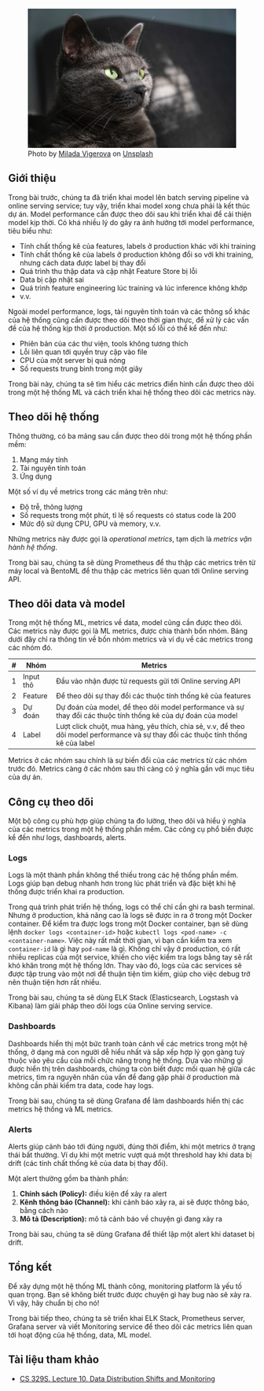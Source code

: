 <figure>
    <img src="../../assets/images/mlops-crash-course/monitoring/tong-quan-monitoring/cat-observe.jpg" loading="lazy"/>
    <figcaption>Photo by <a href="https://unsplash.com/@milada_vigerova?utm_source=unsplash&utm_medium=referral&utm_content=creditCopyText">Milada Vigerova</a> on <a href="https://unsplash.com/s/photos/observe?utm_source=unsplash&utm_medium=referral&utm_content=creditCopyText">Unsplash</a></figcaption>
</figure>

## Giới thiệu

Trong bài trước, chúng ta đã triển khai model lên batch serving pipeline và online serving service; tuy vậy, triển khai model xong chưa phải là kết thúc dự án. Model performance cần được theo dõi sau khi triển khai để cải thiện model kịp thời. Có khá nhiều lý do gây ra ảnh hưởng tới model performance, tiêu biểu như:

- Tính chất thống kê của features, labels ở production khác với khi training
- Tính chất thống kê của labels ở production không đổi so với khi training, nhưng cách data được label bị thay đổi
- Quá trình thu thập data và cập nhật Feature Store bị lỗi
- Data bị cập nhật sai
- Quá trình feature engineering lúc training và lúc inference không khớp
- v.v.

Ngoài model performance, logs, tài nguyên tính toán và các thông số khác của hệ thống cũng cần được theo dõi theo thời gian thực, để xử lý các vấn đề của hệ thống kịp thời ở production. Một số lỗi có thể kể đến như:

- Phiên bản của các thư viện, tools không tương thích
- Lỗi liên quan tới quyền truy cập vào file
- CPU của một server bị quá nóng
- Số requests trung bình trong một giây

Trong bài này, chúng ta sẽ tìm hiểu các metrics điển hình cần được theo dõi trong một hệ thống ML và cách triển khai hệ thống theo dõi các metrics này.

## Theo dõi hệ thống

Thông thường, có ba mảng sau cần được theo dõi trong một hệ thống phần mềm:

1. Mạng máy tính
1. Tài nguyên tính toán
1. Ứng dụng

Một số ví dụ về metrics trong các mảng trên như:

- Độ trễ, thông lượng
- Số requests trong một phút, tỉ lệ số requests có status code là 200
- Mức độ sử dụng CPU, GPU và memory, v.v.

Những metrics này được gọi là _operational metrics_, tạm dịch là _metrics vận hành hệ thống_.

Trong bài sau, chúng ta sẽ dùng Prometheus để thu thập các metrics trên từ máy local và BentoML để thu thập các metrics liên quan tới Online serving API.

## Theo dõi data và model

Trong một hệ thống ML, metrics về data, model cũng cần được theo dõi. Các metrics này được gọi là ML metrics, được chia thành bốn nhóm. Bảng dưới đây chỉ ra thông tin về bốn nhóm metrics và ví dụ về các metrics trong các nhóm đó.

| #   | Nhóm      | Metrics                                                                                                                              |
| --- | --------- | ------------------------------------------------------------------------------------------------------------------------------------ |
| 1   | Input thô | Đầu vào nhận được từ requests gửi tới Online serving API                                                                              |
| 2   | Feature   | Để theo dõi sự thay đổi các thuộc tính thống kê của features                                                                         |
| 3   | Dự đoán   | Dự đoán của model, để theo dõi model performance và sự thay đổi các thuộc tính thống kê của dự đoán của model                       |
| 4   | Label     | Lượt click chuột, mua hàng, yêu thích, chia sẻ, v.v, để theo dõi model performance và sự thay đổi các thuộc tính thống kê của label |

Metrics ở các nhóm sau chính là sự biến đổi của các metrics từ các nhóm trước đó. Metrics càng ở các nhóm sau thì càng có ý nghĩa gần với mục tiêu của dự án.

## Công cụ theo dõi

Một bộ công cụ phù hợp giúp chúng ta đo lường, theo dõi và hiểu ý nghĩa của các metrics trong một hệ thống phần mềm. Các công cụ phổ biến được kể đến như logs, dashboards, alerts.

### Logs

Logs là một thành phần không thể thiếu trong các hệ thống phần mềm. Logs giúp bạn debug nhanh hơn trong lúc phát triển và đặc biệt khi hệ thống được triển khai ra production.

Trong quá trình phát triển hệ thống, logs có thể chỉ cần ghi ra bash terminal. Nhưng ở production, khả năng cao là logs sẽ được in ra ở trong một Docker container. Để kiểm tra được logs trong một Docker container, bạn sẽ dùng lệnh `docker logs <container-id>` hoặc `kubectl logs <pod-name> -c <container-name>`. Việc này rất mất thời gian, vì bạn cần kiểm tra xem `container-id` là gì hay `pod-name` là gì. Không chỉ vậy ở production, có rất nhiều replicas của một service, khiến cho việc kiểm tra logs bằng tay sẽ rất khó khăn trong một hệ thống lớn. Thay vào đó, logs của các services sẽ được tập trung vào một nơi để thuận tiện tìm kiếm, giúp cho việc debug trở nên thuận tiện hơn rất nhiều.

Trong bài sau, chúng ta sẽ dùng ELK Stack (Elasticsearch, Logstash và Kibana) làm giải pháp theo dõi logs của Online serving service.

### Dashboards

Dashboards hiển thị một bức tranh toàn cảnh về các metrics trong một hệ thống, ở dạng mà con người dễ hiểu nhất và sắp xếp hợp lý gọn gàng tuỳ thuộc vào yêu cầu của mỗi chức năng trong hệ thống. Dựa vào những gì được hiển thị trên dashboards, chúng ta còn biết được mối quan hệ giữa các metrics, tìm ra nguyên nhân của vấn đề đang gặp phải ở production mà không cần phải kiểm tra data, code hay logs.

Trong bài sau, chúng ta sẽ dùng Grafana để làm dashboards hiển thị các metrics hệ thống và ML metrics.

### Alerts

Alerts giúp cảnh báo tới đúng người, đúng thời điểm, khi một metrics ở trạng thái bất thường. Ví dụ khi một metric vượt quá một threshold hay khi data bị drift (các tính chất thống kê của data bị thay đổi).

Một alert thường gồm ba thành phần:

1. **Chính sách (Policy):** điều kiện để xảy ra alert
2. **Kênh thông báo (Channel):** khi cảnh báo xảy ra, ai sẽ được thông báo, bằng cách nào
3. **Mô tả (Description):** mô tả cảnh báo về chuyện gì đang xảy ra

Trong bài sau, chúng ta sẽ dùng Grafana để thiết lập một alert khi dataset bị drift.

## Tổng kết

Để xây dựng một hệ thống ML thành công, monitoring platform là yếu tố quan trọng. Bạn sẽ không biết trước được chuyện gì hay bug nào sẽ xảy ra. Vì vậy, hãy chuẩn bị cho nó!

Trong bài tiếp theo, chúng ta sẽ triển khai ELK Stack, Prometheus server, Grafana server và viết Monitoring service để theo dõi các metrics liên quan tới hoạt động của hệ thống, data, ML model.

## Tài liệu tham khảo

- [CS 329S. Lecture 10. Data Distribution Shifts and Monitoring](https://docs.google.com/document/d/14uX2m9q7BUn_mgnM3h6if-s-r0MZrvDb-ZHNjgA1Uyo/edit)
